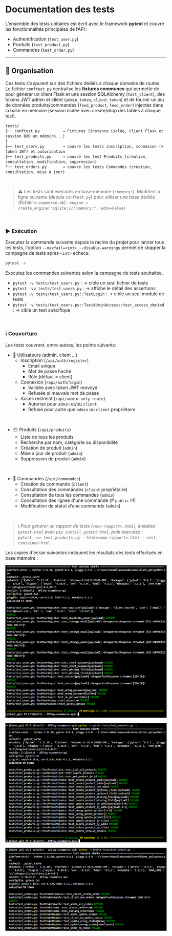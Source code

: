 # Documentation des tests

L’ensemble des tests unitaires est écrit avec le framework  **pytest** et couvre les fonctionnalités principales de l’API :  
- Authentification (`test_user.py`)  
- Produits (`test_product.py`)  
- Commandes (`test_order.py`)  

---

## 📂 Organisation

Ces tests s'appuient sur des fichiers dédiés à chaque domaine de routes.  
Le fichier `conftest.py` centralise les **fixtures communes** qui permette de pour générer un client Flask et une session SQLAlchemy (`test_client`), des tokens JWT admin et client (`admin_token`, `client_token`) et de fournir un jeu de données produits/commandes (`feed_product`, `feed_order`) injectés dans la base en mémoire (session isolée avec create/drop des tables à chaque test). 

```
tests/
├── conftest.py          → Fixtures (instance isolée, client Flask et session BdD en mémoire...)
│
├── test_users.py        → couvre les tests inscription, connexion (+ token JWT) et autorisation
├── test_products.py     → couvre les test Produits (création, consultation, modification, suppression)
└── test_orders.py       → couvre les tests Commandes (création, consultation, mise à jour)
```

<br>

> ⚠️ Les tests sont exécutés en base mémoire (`:memory:`).
> Modifiez la ligne suivante (depuis `conftest.py`) pour utiliser une base dédiée (fichier `e-commerce.db`) :
`engine = create_engine("sqlite:///:memory:", echo=False)`  

<!-- 
au niveau config.py ou __init__.py sinon terminal via:
export FLASK_ENV = "dev"
    # `app.config["TESTING"] = True`  
    # `app.config["DEBUG"] = True`  

"Ajouter rapport de couverture":
  `pytest --cov=mon_projet --cov-report=term-missing`
   pytest --cov=. --cov-report=term --cov-report=html
  `pytest --cov=core --cov=model --cov=routes --cov=services --cov-report=term --cov-report=html`

"Rapport de couverture": 
`pytest --cov=mon_projet --cov-report=term-missing`

A paramétrer dans `pytest.ini` !!!!
addopts = --cov=core --cov=model --cov=routes --cov=services --cov-report=term --cov-report=html
 -->



<br>

### ▶️ Exécution

Executez la commande suivante depuis la racine du projet pour lancer tous les tests, l'option `--maxfail=<int> --disable-warnings` permet de stopper la campagne de tests après `<int>` echecs:  
```bash
pytest -v
```

Executez les commandes suivantes selon la campagne de tests souhaitée.  
- `pytest -v tests/test_users.py` : → cible un seul fichier de tests  
- `pytest -vv tests/test_users.py` : → affiche le détail des assertions  
- `pytest -v tests/test_users.py::TestLogin` : → cible un seul module de tests  
- `pytest -v tests/test_users.py::TestAdminAccess::test_access_denied` : → cible un test spécifique

<br>

### ℹ️ Couverture

Les tests couvrent, entre-autres, les points suivants:

- 👤 Utilisateurs (admin, client ...)
    - Inscription (`/api/auth/register`)
      - Email unique
      - Mot de passe haché
      - Rôle (défaut = client)  
    - Connexion (`/api/auth/login`)
      - Validée avec token JWT renvoyé
      - Refusée si mauvais mot de passe  
    - Accès restreint (`/api/admin-only-route`)
      - Autorisé pour `admin` et/ou `client`
      - Refusé pour autre que `admin` ou `client` propriétaire

<br>

- 📦 Produits (`/api/produits`)
    - Liste de tous les produits
    - Recherche par nom, catégorie ou disponibilité
    - Création de produit (`admin`)
    - Mise à jour de produit (`admin`)
    - Suppression de produit (`admin`)

<br>

- 🛒 Commandes (`/api/commandes`)
    - Création de commande (`client`)
    - Consultation des commandes (`client` propriétaire)
    - Consultation de tous les commandes (`admin`)
    - Consultation des lignes d'une commande  (# `public` !!!)
    - Modification de statut d’une commande (`admin`)

<br>

> ℹ️ _Pour générer un rapport de tests (`<mon-rapport>.html`), installez `pytest-html` avec `pip install pytest-html`, puis executez :_  
`pytest -vv test_products.py --html=<mon-rapport>.html --self-contained-html`


Les copies d'écran suivantes indiquent les résultats des tests effectués en base mémoire :  

![Pytest_user](docs/tests/img/results_user_tests.png)  
  
![Pytest_product](docs/tests/img/results_product_tests.png)  
  
![Pytest_order](docs/tests/img/results_order_tests.png)
  
